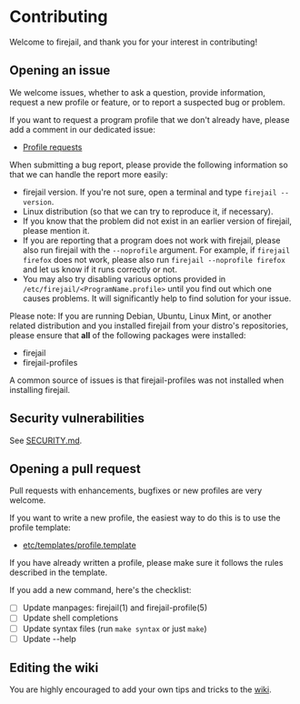 # Contributing

Welcome to firejail, and thank you for your interest in contributing!

## Opening an issue

We welcome issues, whether to ask a question, provide information, request a new profile or
feature, or to report a suspected bug or problem.

If you want to request a program profile that we don't already have, please add
a comment in our dedicated issue:

- [Profile requests](https://github.com/netblue30/firejail/issues/1139)

When submitting a bug report, please provide the following information so that
we can handle the report more easily:

- firejail version. If you're not sure, open a terminal and type `firejail --version`.
- Linux distribution (so that we can try to reproduce it, if necessary).
- If you know that the problem did not exist in an earlier version of firejail, please mention it.
- If you are reporting that a program does not work with firejail, please also run firejail with
  the `--noprofile` argument.
  For example, if `firejail firefox` does not work, please also run `firejail --noprofile firefox` and
  let us know if it runs correctly or not.
- You may also try disabling various options provided in `/etc/firejail/<ProgramName.profile>` until you find out which one causes problems. It will significantly help to find solution for your issue.

Please note: If you are running Debian, Ubuntu, Linux Mint, or another related
distribution and you installed firejail from your distro's repositories, please
ensure that **all** of the following packages were installed:

- firejail
- firejail-profiles

A common source of issues is that firejail-profiles was not installed when
installing firejail.

## Security vulnerabilities

See [SECURITY.md](SECURITY.md).

## Opening a pull request

Pull requests with enhancements, bugfixes or new profiles are very welcome.

If you want to write a new profile, the easiest way to do this is to use the
profile template:

- [etc/templates/profile.template](etc/templates/profile.template)

If you have already written a profile, please make sure it follows the rules
described in the template.

If you add a new command, here's the checklist:

- [ ] Update manpages: firejail(1) and firejail-profile(5)
- [ ] Update shell completions
- [ ] Update syntax files (run `make syntax` or just `make`)
- [ ] Update --help

## Editing the wiki

You are highly encouraged to add your own tips and tricks to the [wiki](https://github.com/netblue30/firejail/wiki).

